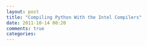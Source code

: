 ```yaml
---
layout: post
title: "Compiling Python With the Intel Compilers"
date: 2011-10-14 00:20
comments: true
categories: 
---
```

